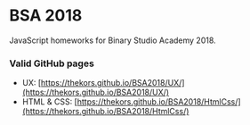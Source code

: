 # BSA 2018
JavaScript homeworks for Binary Studio Academy 2018.

### Valid GitHub pages
* UX: [https://thekors.github.io/BSA2018/UX/](https://thekors.github.io/BSA2018/UX/)
* HTML & CSS: [https://thekors.github.io/BSA2018/HtmlCss/](https://thekors.github.io/BSA2018/HtmlCss/)
